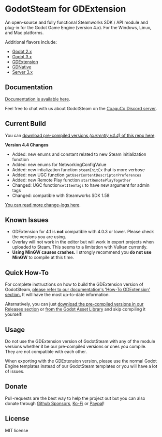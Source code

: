 # GodotSteam for GDExtension
An open-source and fully functional Steamworks SDK / API module and plug-in for the Godot Game Engine (version 4.x). For the Windows, Linux, and Mac platforms.

Additional flavors include:
- [Godot 2.x](https://github.com/CoaguCo-Industries/GodotSteam/tree/godot2)
- [Godot 3.x](https://github.com/CoaguCo-Industries/GodotSteam/tree/godot3)
- [GDExtension](https://github.com/CoaguCo-Industries/GodotSteam/tree/gdextension)
- [GDNative](https://github.com/CoaguCo-Industries/GodotSteam/tree/gdnative)
- [Server 3.x](https://github.com/CoaguCo-Industries/GodotSteam/tree/server3)

Documentation
---
[Documentation is available here](https://godotsteam.com/).

Feel free to chat with us about GodotSteam on the [CoaguCo Discord server](https://discord.gg/SJRSq6K).

Current Build
---
You can [download pre-compiled versions _(currently v4.4)_ of this repo here](https://github.com/CoaguCo-Industries/GodotSteam/releases).

**Version 4.4 Changes**
- Added: new enums and constant related to new Steam initialization function
- Added: new enums for NetworkingConfigValue
- Added: new intialization function `steamInitEx` that is more verbose
- Added: new UGC function `getUserContentDescriptorPreferences`
- Added: new Remote Play function `startRemotePlayTogether`
- Changed: UGC function`setItemTags` to have new argument for admin tags
- Changed: compatible with Steamworks SDK 1.58

[You can read more change-logs here](https://godotsteam.com/changelog/gdextension/).

Known Issues
---
- GDExtension for 4.1 is **not** compatible with 4.0.3 or lower. Please check the versions you are using.
- Overlay will not work in the editor but will work in export projects when uploaded to Steam.  This seems to a limitation with Vulkan currently.
- **Using MinGW causes crashes.** I strongly recommend you **do not use MinGW** to compile at this time.

Quick How-To
---
For complete instructions on how to build the GDExtension version of GodotSteam, [please refer to our documentation's 'How-To GDExtension' section.](https://godotsteam.com/howto/gdextension/) It will have the most up-to-date information.

Alternatively, you can just [download the pre-compiled versions in our Releases section](https://github.com/CoaguCo-Industries/GodotSteam/releases) or [from the Godot Asset Library](https://godotengine.org/asset-library/asset/1768) and skip compiling it yourself!

Usage
----------
Do not use the GDExtension version of GodotSteam with any of the module versions whether it be our pre-compiled versions or ones you compile.  They are not compatible with each other.

When exporting with the GDExtension version, please use the normal Godot Engine templates instead of our GodotSteam templates or you will have a lot of issues.

Donate
---
Pull-requests are the best way to help the project out but you can also donate through [Github Sponsors](https://github.com/sponsors/Gramps), [Ko-Fi](https://ko-fi.com/grampsgarcia) or [Paypal](https://www.paypal.me/sithlordkyle)!

License
---
MIT license
